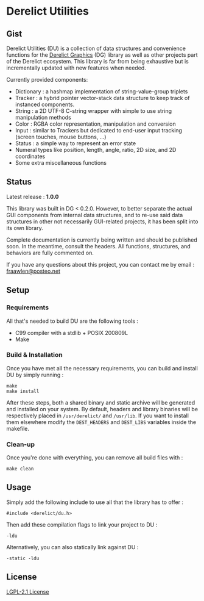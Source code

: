 Derelict Utilities
==================

Gist
----

Derelict Utilities (DU) is a collection of data structures and convenience functions for the [Derelict Graphics](https://codeberg.org/fraawlen/derelict-graphics) (DG) library as well as other projects part of the Derelict ecosystem. This library is far from being exhaustive but is incrementally updated with new features when needed.

Currently provided components:

- Dictionary : a hashmap implementation of string-value-group triplets
- Tracker : a hybrid pointer vector-stack data structure to keep track of instanced components.
- String : a 2D UTF-8 C-string wrapper with simple to use string manipulation methods
- Color : RGBA color representation, manipulation and conversion
- Input : similar to Trackers but dedicated to end-user input tracking (screen touches, mouse buttons, ...)
- Status : a simple way to represent an error state
- Numeral types like position, length, angle, ratio, 2D size, and 2D coordinates
- Some extra miscellaneous functions

Status
------

Latest release : **1.0.0**

This library was built in DG < 0.2.0. However, to better separate the actual GUI components from internal data structures, and to re-use said data structures in other not necessarily GUI-related projects, it has been split into its own library.

Complete documentation is currently being written and should be published soon. In the meantime, consult the headers. All functions, structures, and behaviors are fully commented on.

If you have any questions about this project, you can contact me by email : <fraawlen@posteo.net>

Setup
-----

### Requirements

All that's needed to build DU are the following tools :

- C99 compiler with a stdlib + POSIX 200809L
- Make

### Build & Installation

Once you have met all the necessary requirements, you can build and install DU by simply running  :
```
make
make install
```
After these steps, both a shared binary and static archive will be generated and installed on your system. By default, headers and library binaries will be respectively placed in `/usr/derelict/`  and `/usr/lib`. If you want to install them elsewhere modify the `DEST_HEADERS` and `DEST_LIBS` variables inside the makefile.

### Clean-up

Once you're done with everything, you can remove all build files with :
```
make clean
```

Usage
-----

Simply add the following include to use all that the library has to offer :
```
#include <derelict/du.h>
```
Then add these compilation flags to link your project to DU :
```
-ldu
```
Alternatively, you can also statically link against DU :
```
-static -ldu
```

License
-------

[LGPL-2.1 License](https://www.gnu.org/licenses/old-licenses/lgpl-2.1.html)
